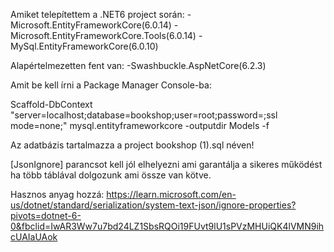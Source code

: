 Amiket telepítettem a .NET6 project során:
-Microsoft.EntityFrameworkCore(6.0.14)
-Microsoft.EntityFrameworkCore.Tools(6.0.14)
-MySql.EntityFrameworkCore(6.0.10)

Alapértelmezetten fent van:
-Swashbuckle.AspNetCore(6.2.3)


Amit be kell írni a Package Manager Console-ba:

Scaffold-DbContext "server=localhost;database=bookshop;user=root;password=;ssl mode=none;" mysql.entityframeworkcore -outputdir Models -f


Az adatbázis tartalmazza a project bookshop (1).sql néven!

[JsonIgnore] parancsot kell jól elhelyezni ami garantálja a sikeres működést ha több táblával dolgozunk ami össze van kötve.

Hasznos anyag hozzá:
https://learn.microsoft.com/en-us/dotnet/standard/serialization/system-text-json/ignore-properties?pivots=dotnet-6-0&fbclid=IwAR3Ww7u7bd24LZ1SbsRQOi19FUvt9lU1sPVzMHUiQK4lVMN9ihcUAIaUAok
